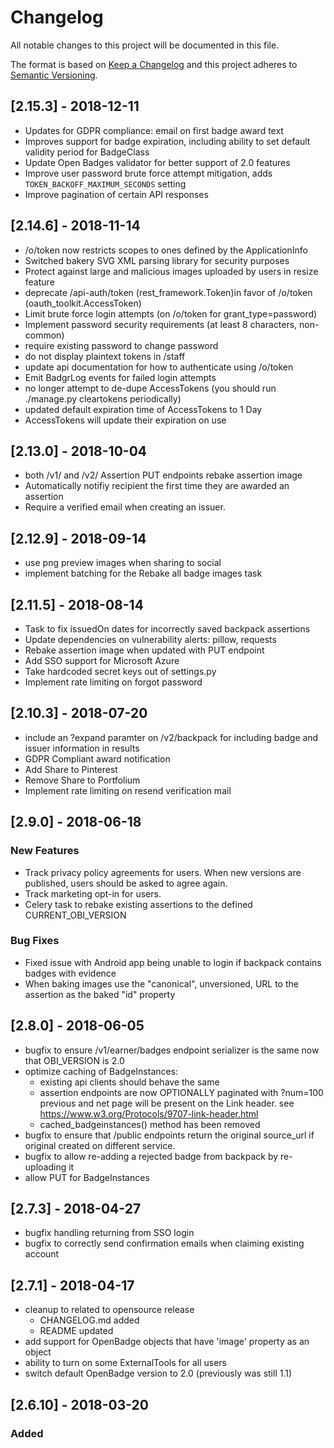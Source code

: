 # Changelog
All notable changes to this project will be documented in this file.

The format is based on [Keep a Changelog](http://keepachangelog.com/en/1.0.0/)
and this project adheres to [Semantic Versioning](http://semver.org/spec/v2.0.0.html).

## [2.15.3] - 2018-12-11
 - Updates for GDPR compliance: email on first badge award text
 - Improves support for badge expiration, including ability to set default validity period for BadgeClass
 - Update Open Badges validator for better support of 2.0 features
 - Improve user password brute force attempt mitigation, adds `TOKEN_BACKOFF_MAXIMUM_SECONDS` setting
 - Improve pagination of certain API responses


## [2.14.6] - 2018-11-14
 - /o/token now restricts scopes to ones defined by the ApplicationInfo
 - Switched bakery SVG XML parsing library for security purposes
 - Protect against large and malicious images uploaded by users in resize feature
 - deprecate /api-auth/token (rest_framework.Token)in favor of /o/token (oauth_toolkit.AccessToken)
 - Limit brute force login attempts (on /o/token for grant_type=password)
 - Implement password security requirements (at least 8 characters, non-common)
 - require existing password to change password
 - do not display plaintext tokens in /staff
 - update api documentation for how to authenticate using /o/token
 - Emit BadgrLog events for failed login attempts
 - no longer attempt to de-dupe AccessTokens (you should run ./manage.py cleartokens periodically)
 - updated default expiration time of AccessTokens to 1 Day
 - AccessTokens will update their expiration on use


## [2.13.0] - 2018-10-04
 - both /v1/ and /v2/ Assertion PUT endpoints rebake assertion image
 - Automatically notifiy recipient the first time they are awarded an assertion
 - Require a verified email when creating an issuer.


## [2.12.9] - 2018-09-14
 - use png preview images when sharing to social
 - implement batching for the Rebake all badge images task


## [2.11.5] - 2018-08-14
 - Task to fix issuedOn dates for incorrectly saved backpack assertions
 - Update dependencies on vulnerability alerts: pillow, requests
 - Rebake assertion image when updated with PUT endpoint
 - Add SSO support for Microsoft Azure
 - Take hardcoded secret keys out of settings.py
 - Implement rate limiting on forgot password


## [2.10.3] - 2018-07-20
  - include an ?expand paramter on /v2/backpack for including badge and issuer information in results
  - GDPR Compliant award notification
  - Add Share to Pinterest
  - Remove Share to Portfolium
  - Implement rate limiting on resend verification mail


## [2.9.0] - 2018-06-18

### New Features
  - Track privacy policy agreements for users. When new versions are published, users should be asked to agree again.
  - Track marketing opt-in for users.
  - Celery task to rebake existing assertions to the defined CURRENT_OBI_VERSION

### Bug Fixes
  - Fixed issue with Android app being unable to login if backpack contains badges with evidence
  - When baking images use the "canonical", unversioned, URL to the assertion as the baked "id" property


## [2.8.0] - 2018-06-05
  - bugfix to ensure /v1/earner/badges endpoint serializer is the same now that OBI_VERSION is 2.0
  - optimize caching of BadgeInstances:
      - existing api clients should behave the same
      - assertion endpoints are now OPTIONALLY paginated with ?num=100 previous and net page will be present on the Link header.
          see https://www.w3.org/Protocols/9707-link-header.html
      - cached_badgeinstances() method has been removed
  - bugfix to ensure that /public endpoints return the original source_url if original created on different service.
  - bugfix to allow re-adding a rejected badge from backpack by re-uploading it
  - allow PUT for BadgeInstances


## [2.7.3] - 2018-04-27
  - bugfix handling returning from SSO login
  - bugfix to correctly send confirmation emails when claiming existing account


## [2.7.1] - 2018-04-17
  - cleanup to related to opensource release
      - CHANGELOG.md added
      - README updated
  - add support for OpenBadge objects that have 'image' property as an object
  - ability to turn on some ExternalTools for all users
  - switch default OpenBadge version to 2.0 (previously was still 1.1)


## [2.6.10] - 2018-03-20
### Added
